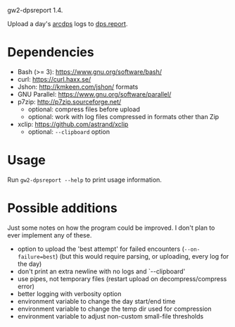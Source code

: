 gw2-dpsreport 1.4.

Upload a day's [arcdps](https://www.deltaconnected.com/arcdps/) logs to
[dps.report](https://dps.report/).

# Dependencies

- Bash (>= 3): https://www.gnu.org/software/bash/
- curl: https://curl.haxx.se/
- Jshon: http://kmkeen.com/jshon/ formats
- GNU Parallel: https://www.gnu.org/software/parallel/
- p7zip: http://p7zip.sourceforge.net/
    - optional: compress files before upload
    - optional: work with log files compressed in formats other than Zip
- xclip: https://github.com/astrand/xclip
    - optional: `--clipboard` option

# Usage

Run `gw2-dpsreport --help` to print usage information.

# Possible additions

Just some notes on how the program could be improved.  I don't plan to ever
implement any of these.

- option to upload the 'best attempt' for failed encounters
  (`--on-failure=best`) (but this would require parsing, or uploading, every log
  for the day)
- don't print an extra newline with no logs and `--clipboard'
- use pipes, not temporary files (restart upload on decompress/compress error)
- better logging with verbosity option
- environment variable to change the day start/end time
- environment variable to change the temp dir used for compression
- environment variable to adjust non-custom small-file thresholds
